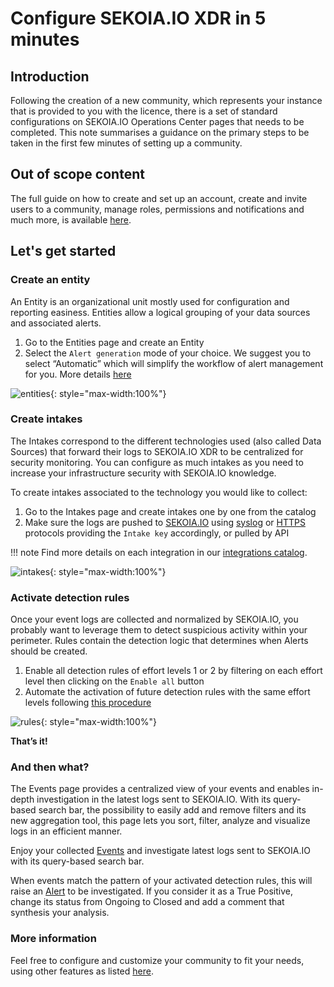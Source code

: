 # Configure SEKOIA.IO XDR in 5 minutes

## Introduction


Following the creation of a new community, which represents your instance that is provided to you with the licence, there is a set of standard configurations on SEKOIA.IO Operations Center pages that needs to be completed. This note summarises a guidance on the primary steps to be taken in the first few minutes of setting up a community.

## Out of scope content 

The full guide on how to create and set up an account, create and invite users to a community, manage roles, permissions and notifications and much more, is available [here](https://docs.sekoia.io/getting_started/).

## Let's get started

### Create an entity

An Entity is an organizational unit mostly used for configuration and reporting easiness. Entities allow a logical grouping of your data sources and associated alerts.

1. Go to the Entities page and create an Entity
2. Select the `Alert generation` mode of your choice.  We suggest you to select “Automatic” which will simplify the workflow of alert management for you. More details [here](https://docs.sekoia.io/xdr/features/collect/entities/)

![entities](/assets/operation_center/quick_start/entities.png){: style="max-width:100%"}

### Create intakes 

The Intakes correspond to the different technologies used (also called Data Sources) that forward their logs to SEKOIA.IO XDR to be centralized for security monitoring. You can configure as much intakes as you need to increase your infrastructure security with SEKOIA.IO knowledge.

To create intakes associated to the technology you would like to collect: 

1. Go to the Intakes page and create intakes one by one from the catalog
2. Make sure the logs are pushed to [SEKOIA.IO](http://SEKOIA.IO) using [syslog](https://docs.sekoia.io/xdr/features/collect/ingestion_methods/rsyslog/) or [HTTPS](https://docs.sekoia.io/xdr/features/collect/ingestion_methods/https/) protocols providing the `Intake key` accordingly, or pulled by API

!!! note
    Find more details on each integration in our [integrations catalog](https://docs.sekoia.io/xdr/features/collect/integrations/). 

![intakes](/assets/operation_center/quick_start/intakes.png){: style="max-width:100%"}

### Activate detection rules

Once your event logs are collected and normalized by SEKOIA.IO, you probably want to leverage them to detect suspicious activity within your perimeter. Rules contain the detection logic that determines when Alerts should be created.

1. Enable all detection rules of effort levels 1 or 2 by filtering on each effort level then clicking on the `Enable all` button
2. Automate the activation of future detection rules with the same effort levels following [this procedure](https://docs.sekoia.io/xdr/features/detect/rules_catalog/#enable-new-rules)

![rules](/assets/operation_center/quick_start/rules.png){: style="max-width:100%"}

**That’s it!**

### And then what?

The Events page provides a centralized view of your events and enables in-depth investigation in the latest logs sent to SEKOIA.IO. With its query-based search bar, the possibility to easily add and remove filters and its new aggregation tool, this page lets you sort, filter, analyze and visualize logs in an efficient manner. 

Enjoy your collected [Events](https://docs.sekoia.io/xdr/features/investigate/events/) and investigate latest logs sent to SEKOIA.IO with its query-based search bar.

When events match the pattern of your activated detection rules, this will raise an [Alert](https://docs.sekoia.io/xdr/features/investigate/alerts/#alerts-listing) to be investigated. If you consider it as a True Positive, change its status from Ongoing to Closed and add a comment that synthesis your analysis.

### More information

Feel free to configure and customize your community to fit your needs, using other features as listed [here](https://docs.sekoia.io/xdr/).
